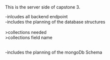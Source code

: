 This is the server side of capstone 3.

-inlcudes all backend endpoint
<br />
-includes the planning of the database structures
<br />
<br />
	>collections needed
	<br />
	>collections field name
	<br />

<br />
-includes the planning of the mongoDb Schema
